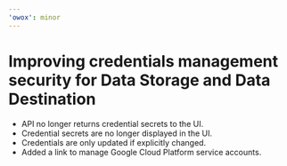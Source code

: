```yaml
---
'owox': minor
---
```


# Improving credentials management security for Data Storage and Data Destination

- API no longer returns credential secrets to the UI.
- Credential secrets are no longer displayed in the UI.
- Credentials are only updated if explicitly changed.
- Added a link to manage Google Cloud Platform service accounts.
